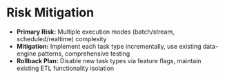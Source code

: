 # Risk Mitigation

- **Primary Risk:** Multiple execution modes (batch/stream, scheduled/realtime) complexity
- **Mitigation:** Implement each task type incrementally, use existing data-engine patterns, comprehensive testing
- **Rollback Plan:** Disable new task types via feature flags, maintain existing ETL functionality isolation
